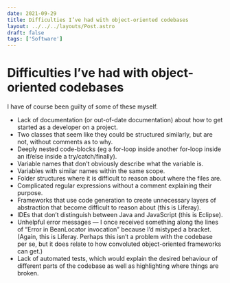 ```yaml
---
date: 2021-09-29
title: Difficulties I’ve had with object-oriented codebases
layout: ../../../layouts/Post.astro
draft: false
tags: ['Software']
---
```


# Difficulties I’ve had with object-oriented codebases

I have of course been guilty of some of these myself.

- Lack of documentation (or out-of-date documentation) about how to get started as a developer on a project.
- Two classes that seem like they could be structured similarly, but are not, without comments as to why.
- Deeply nested code-blocks (eg a for-loop inside another for-loop inside an if/else inside a try/catch/finally).
- Variable names that don’t obviously describe what the variable is.
- Variables with similar names within the same scope.
- Folder structures where it is difficult to reason about where the files are.
- Complicated regular expressions without a comment explaining their purpose.
- Frameworks that use code generation to create unnecessary layers of abstraction that become difficult to reason about (this is Liferay).
- IDEs that don’t distinguish between Java and JavaScript (this is Eclipse).
- Unhelpful error messages — I once received something along the lines of “Error in BeanLocator invocation” because I’d mistyped a bracket. (Again, this is Liferay. Perhaps this isn’t a problem with the codebase per se, but it does relate to how convoluted object-oriented frameworks can get.)
- Lack of automated tests, which would explain the desired behaviour of different parts of the codebase as well as highlighting where things are broken.
